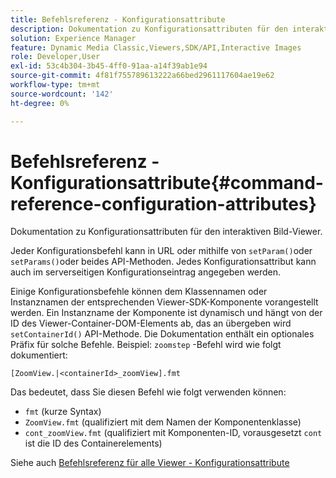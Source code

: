 ```yaml
---
title: Befehlsreferenz - Konfigurationsattribute
description: Dokumentation zu Konfigurationsattributen für den interaktiven Bild-Viewer.
solution: Experience Manager
feature: Dynamic Media Classic,Viewers,SDK/API,Interactive Images
role: Developer,User
exl-id: 53c4b304-3b45-4ff0-91aa-a14f39ab1e94
source-git-commit: 4f81f755789613222a66bed2961117604ae19e62
workflow-type: tm+mt
source-wordcount: '142'
ht-degree: 0%

---
```


# Befehlsreferenz - Konfigurationsattribute{#command-reference-configuration-attributes}

Dokumentation zu Konfigurationsattributen für den interaktiven Bild-Viewer.

Jeder Konfigurationsbefehl kann in URL oder mithilfe von `setParam()`oder `setParams()`oder beides API-Methoden. Jedes Konfigurationsattribut kann auch im serverseitigen Konfigurationseintrag angegeben werden.

Einige Konfigurationsbefehle können dem Klassennamen oder Instanznamen der entsprechenden Viewer-SDK-Komponente vorangestellt werden. Ein Instanzname der Komponente ist dynamisch und hängt von der ID des Viewer-Container-DOM-Elements ab, das an übergeben wird `setContainerId()` API-Methode. Die Dokumentation enthält ein optionales Präfix für solche Befehle. Beispiel: `zoomstep` -Befehl wird wie folgt dokumentiert:

`[ZoomView.|<containerId>_zoomView].fmt`

Das bedeutet, dass Sie diesen Befehl wie folgt verwenden können:

* `fmt` (kurze Syntax)
* `ZoomView.fmt` (qualifiziert mit dem Namen der Komponentenklasse)
* `cont_zoomView.fmt` (qualifiziert mit Komponenten-ID, vorausgesetzt `cont` ist die ID des Containerelements)

Siehe auch [Befehlsreferenz für alle Viewer - Konfigurationsattribute](../../../r-html5-viewer-20-cmdref-configattrib/r-html5-viewer-20-cmdref-configattrib.md#concept-850e0f2c49b949deb7cfbfd330d329bd)
